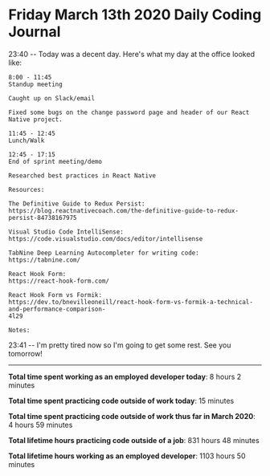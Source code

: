# Friday March 13th 2020 Daily Coding Journal

23:40 -- Today was a decent day. Here's what my day at the office looked like:
```
8:00 - 11:45
Standup meeting

Caught up on Slack/email

Fixed some bugs on the change password page and header of our React Native project.

11:45 - 12:45
Lunch/Walk

12:45 - 17:15
End of sprint meeting/demo

Researched best practices in React Native

Resources:

The Definitive Guide to Redux Persist:
https://blog.reactnativecoach.com/the-definitive-guide-to-redux-persist-84738167975

Visual Studio Code IntelliSense:
https://code.visualstudio.com/docs/editor/intellisense

TabNine Deep Learning Autocompleter for writing code:
https://tabnine.com/ 

React Hook Form:
https://react-hook-form.com/

React Hook Form vs Formik:
https://dev.to/bnevilleoneill/react-hook-form-vs-formik-a-technical-and-performance-comparison-
4l29

Notes:
```
23:41 -- I'm pretty tired now so I'm going to get some rest. See you tomorrow!
___
**Total time spent working as an employed developer today**: 8 hours 2 minutes

**Total time spent practicing code outside of work today**: 15 minutes

**Total time spent practicing code outside of work thus far in March 2020**: 4 hours 59 minutes

**Total lifetime hours practicing code outside of a job**: 831 hours 48 minutes

**Total lifetime hours working as an employed developer**: 1103 hours 50 minutes